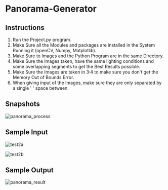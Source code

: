 # Panorama-Generator

## Instructions
1. Run the Project.py program.
2. Make Sure all the Modules and packages are installed in the System Running it (openCV, Numpy, Matplotlib).
3. Make Sure to Images and the Python Program are in the same Directory.
4. Make Sure the Images taken, have the same lighting conditions and some overlapping segments to get the Best Results possible.
5. Make Sure the Images are taken in 3:4 to make sure you don't get the Memory Out of Bounds Error.
6. When giving input of the Images, make sure they are only separated by a single ' ' space between.

## Snapshots
![panorama_process](https://github.com/user-attachments/assets/a5a67d22-f1d7-4f90-bc98-fd239ee4da47)

## Sample Input
![test2a](https://github.com/user-attachments/assets/5fc3e010-c187-4927-bfe7-2bcf9538591b)

![test2b](https://github.com/user-attachments/assets/1324677b-6162-4e8b-a4f6-6300f4d107d3)

## Sample Output
![panorama_result](https://github.com/user-attachments/assets/701cc8b0-e215-4ad8-9914-929a62b64075)
